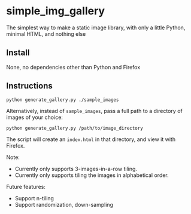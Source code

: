 # simple_img_gallery
The simplest way to make a static image library, with only a little Python, minimal HTML, and nothing else

## Install

None, no dependencies other than Python and Firefox

## Instructions

	python generate_gallery.py ./sample_images

Alternatively, instead of `sample_images`, pass a full path to a directory of images of your choice:

	python generate_gallery.py /path/to/image_directory

The script will create an `index.html` in that directory, and view it with Firefox.

Note:

- Currently only supports 3-images-in-a-row tiling.
- Currently only supports tiling the images in alphabetical order.

Future features:

- Support n-tiling
- Support randomization, down-sampling